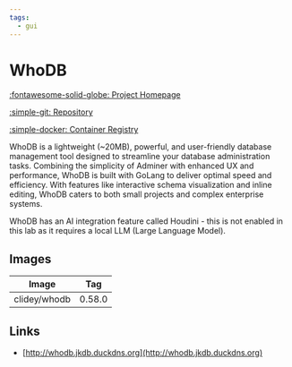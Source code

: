 ```yaml
---
tags:
  - gui
---
```

# WhoDB

[:fontawesome-solid-globe: Project Homepage](https://whodb.com/)

[:simple-git: Repository](https://github.com/clidey/whodb)

[:simple-docker: Container Registry](https://hub.docker.com/r/clidey/whodb)

WhoDB is a lightweight (~20MB), powerful, and user-friendly database management tool designed to streamline your database administration tasks. Combining the simplicity of Adminer with enhanced UX and performance, WhoDB is built with GoLang to deliver optimal speed and efficiency. With features like interactive schema visualization and inline editing, WhoDB caters to both small projects and complex enterprise systems.

WhoDB has an AI integration feature called Houdini - this is not enabled in this lab as it requires a local LLM (Large Language Model).

## Images
| Image | Tag |
| --- | --- |
| clidey/whodb | 0.58.0 |

## Links
- [http://whodb.jkdb.duckdns.org](http://whodb.jkdb.duckdns.org)

